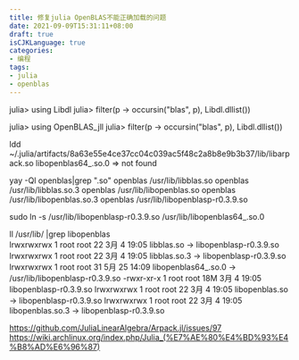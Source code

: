 ```yaml
---
title: 修复julia OpenBLAS不能正确加载的问题
date: 2021-09-09T15:31:11+08:00
draft: true
isCJKLanguage: true
categories:
- 编程
tags:
- julia
- openblas
---
```


julia> using Libdl
julia> filter(p -> occursin("blas", p), Libdl.dllist())

julia> using OpenBLAS_jll
julia> filter(p -> occursin("blas", p), Libdl.dllist())

ldd ~/.julia/artifacts/8a63e55e4ce37cc04c039ac5f48c2a8b8e9b3b37/lib/libarpack.so
    libopenblas64_.so.0 => not found

    
yay -Ql openblas|grep ".so"
openblas /usr/lib/libblas.so
openblas /usr/lib/libblas.so.3
openblas /usr/lib/libopenblas.so
openblas /usr/lib/libopenblas.so.3
openblas /usr/lib/libopenblasp-r0.3.9.so


sudo ln -s /usr/lib/libopenblasp-r0.3.9.so /usr/lib/libopenblas64_.so.0

ll /usr/lib/ |grep libopenblas                                         
lrwxrwxrwx   1 root root    22  3月  4 19:05 libblas.so -> libopenblasp-r0.3.9.so
lrwxrwxrwx   1 root root    22  3月  4 19:05 libblas.so.3 -> libopenblasp-r0.3.9.so
lrwxrwxrwx   1 root root    31  5月 25 14:09 libopenblas64_.so.0 -> /usr/lib/libopenblasp-r0.3.9.so
-rwxr-xr-x   1 root root   18M  3月  4 19:05 libopenblasp-r0.3.9.so
lrwxrwxrwx   1 root root    22  3月  4 19:05 libopenblas.so -> libopenblasp-r0.3.9.so
lrwxrwxrwx   1 root root    22  3月  4 19:05 libopenblas.so.3 -> libopenblasp-r0.3.9.so


https://github.com/JuliaLinearAlgebra/Arpack.jl/issues/97
https://wiki.archlinux.org/index.php/Julia_(%E7%AE%80%E4%BD%93%E4%B8%AD%E6%96%87)
